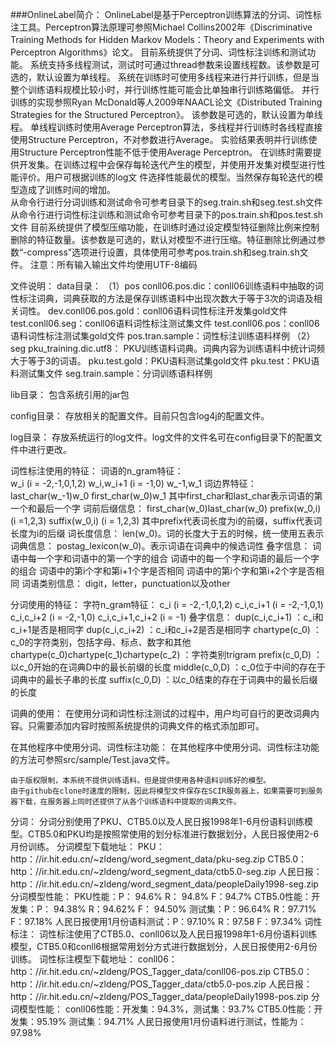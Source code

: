 ###OnlineLabel简介：
	OnlineLabel是基于Perceptron训练算法的分词、词性标注工具。Perceptron算法原理可参照Michael Collins2002年《Discriminative Training Methods for Hidden Markov Models：Theory and Experiments with Perceptron Algorithms》论文。
	目前系统提供了分词、词性标注训练和测试功能。
	系统支持多线程测试，测试时可通过thread参数来设置线程数。该参数是可选的，默认设置为单线程。
	系统在训练时可使用多线程来进行并行训练，但是当整个训练语料规模比较小时，并行训练性能可能会比单独串行训练略偏低。
并行训练的实现参照Ryan McDonald等人2009年NAACL论文《Distributed Training Strategies for the Structured Perceptron》。
该参数是可选的，默认设置为单线程。
	单线程训练时使用Average Perceptron算法，多线程并行训练时各线程直接使用Structure Perceptron，不对参数进行Average。
实验结果表明并行训练使用Structure Perceptron性能不低于使用Average Perceptron。
	在训练时需要提供开发集。在训练过程中会保存每轮迭代产生的模型，并使用开发集对模型进行性能评价。用户可根据训练的log文
件选择性能最优的模型。当然保存每轮迭代的模型造成了训练时间的增加。	
	从命令行进行分词训练和测试命令可参考目录下的seg.train.sh和seg.test.sh文件
	从命令行进行词性标注训练和测试命令可参考目录下的pos.train.sh和pos.test.sh文件
	目前系统提供了模型压缩功能，在训练时通过设定模型特征删除比例来控制删除的特征数量。该参数是可选的，默认对模型不进行压缩。特征删除比例通过参数“-compress”选项进行设置，具体使用可参考pos.train.sh和seg.train.sh文件。
注意：所有输入输出文件均使用UTF-8编码

文件说明：
data目录：
（1）pos
		conll06.pos.dic：conll06训练语料中抽取的词性标注词典，词典获取的方法是保存训练语料中出现次数大于等于3次的词语及相关词性。
		dev.conll06.pos.gold：conll06语料词性标注开发集gold文件
		test.conll06.seg：conll06语料词性标注测试集文件
		test.conll06.pos：conll06语料词性标注测试集gold文件
		pos.tran.sample：词性标注训练语料样例
（2）seg
		pku_training.dic.utf8： PKU训练语料词典。词典内容为训练语料中统计词频大于等于3的词语。
		pku.test.gold：PKU语料测试集gold文件
		pku.test：PKU语料测试集文件
		seg.train.sample：分词训练语料样例
	
lib目录：
	包含系统引用的jar包 

config目录：
	存放相关的配置文件。目前只包含log4j的配置文件。

log目录：
	存放系统运行的log文件。log文件的文件名可在config目录下的配置文件中进行更改。

词性标注使用的特征：
  词语的n_gram特征：	
		w_i (i = -2,-1,0,1,2)
		w_i,w_i+1 (i = -1,0)
		w_-1,w_1
  词边界特征：
		last_char(w_-1)w_0
		first_char(w_0)w_1
		其中first_char和last_char表示词语的第一个和最后一个字
  词前后缀信息：
		first_char(w_0)last_char(w_0)
		prefix(w_0,i) (i =1,2,3)
		suffix(w_0,i) (i = 1,2,3)
		其中prefix代表词长度为i的前缀，suffix代表词长度为i的后缀
  词长度信息：
		len(w_0)。词的长度大于五的时候，统一使用五表示
  词典信息：
		postag_lexicon(w_0)。表示词语在词典中的候选词性
  叠字信息：
		词语中每一个字和词语中的第一个字的组合
		词语中的每一个字和词语的最后一个字的组合
		词语中的第i个字和第i+1个字是否相同
		词语中的第i个字和第i+2个字是否相同
  词语类别信息：
		digit，letter，punctuation以及other

分词使用的特征：
  字符n_gram特征：
		c_i (i = -2,-1,0,1,2)
		c_i,c_i+1 (i = -2,-1,0,1)
		c_i,c_i+2 (i = -2,-1,0)
		c_i,c_i+1,c_i+2 (i = -1)
  叠字信息：
		dup(c_i,c_i+1) ：c_i和c_i+1是否是相同字
		dup(c_i,c_i+2) ：c_i和c_i+2是否是相同字
		chartype(c_0) ：c_0的字符类别，包括字母、标点、数字和其他
		chartype(c_0)chartype(c_1)chartype(c_2) ：字符类别trigram
		prefix(c_0,D) ：以c_0开始的在词典D中的最长前缀的长度
		middle(c_0,D) ：c_0位于中间的存在于词典中的最长子串的长度
		suffix(c_0,D) ：以c_0结束的存在于词典中的最长后缀的长度

词典的使用：
	在使用分词和词性标注测试的过程中，用户均可自行的更改词典内容。只需要添加内容时按照系统提供的词典文件的格式添加即可。

在其他程序中使用分词、词性标注功能：
    在其他程序中使用分词、词性标注功能的方法可参照src/sample/Test.java文件。

	由于版权限制，本系统不提供训练语料。但是提供使用各种语料训练好的模型。
	由于github在clone时速度的限制，因此将模型文件保存在SCIR服务器上，如果需要可到服务器下载，在服务器上同时还提供了从各个训练语料中提取的词典文件。
分词：
	分词分别使用了PKU、CTB5.0以及人民日报1998年1-6月份语料训练模型。CTB5.0和PKU均是按照常使用的划分标准进行数据划分，人民日报使用2-6月份训练。
分词模型下载地址：
PKU：http：//ir.hit.edu.cn/~zldeng/word_segment_data/pku-seg.zip
CTB5.0：http：//ir.hit.edu.cn/~zldeng/word_segment_data/ctb5.0-seg.zip
人民日报：
http：//ir.hit.edu.cn/~zldeng/word_segment_data/peopleDaily1998-seg.zip
分词模型性能：
PKU性能：P： 94.6% R： 94.8% F：94.7%
	CTB5.0性能：开发集：P： 94.38% R：94.62% F： 94.50%	测试集：P：96.64% R：97.71%  F：97.18%
	人民日报使用1月份语料测试：P：97.10% R：97.58 F：97.34%
词性标注：
	词性标注使用了CTB5.0、conll06以及人民日报1998年1-6月份语料训练模型，CTB5.0和conll6根据常用划分方式进行数据划分，人民日报使用2-6月份训练。
词性标注模型下载地址：
conll06：http：//ir.hit.edu.cn/~zldeng/POS_Tagger_data/conll06-pos.zip
	CTB5.0：http：//ir.hit.edu.cn/~zldeng/POS_Tagger_data/ctb5.0-pos.zip
	人民日报：
http：//ir.hit.edu.cn/~zldeng/POS_Tagger_data/peopleDaily1998-pos.zip
分词模型性能：	
	conll06性能：开发集：94.3%，测试集：93.7%
	CTB5.0性能：开发集：95.19% 测试集：94.71%
	人民日报使用1月份语料进行测试，性能为：97.98%
